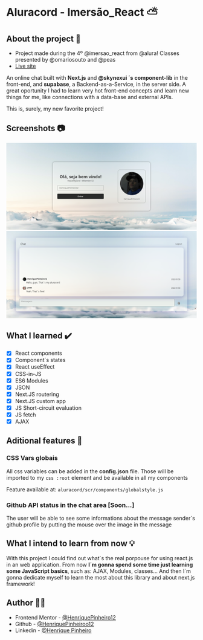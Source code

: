 # Aluracord - Imersão_React ⛅

## About the project 🎯

- Project made during the 4º @imersao_react from @alura! Classes presented by @omariosouto and @peas
- [Live site](https://aluracord-dusky.vercel.app/)


An online chat built with __Next.js__ and __@skynexui ´s component-lib__ in the front-end, and __supabase__, a Backend-as-a-Service, in the server side. A great oportunity I had to learn very hot front-end concepts and learn new things for me, like connections with a data-base and external APIs.

This is, surely, my new favorite project!
 

## Screenshots 📷

![](public/assets/images/print-home.png)
![](public/assets/images/print-chat.png)


## What I learned ✔️

- [X] React components
- [X] Component´s states
- [X] React useEffect
- [X] CSS-in-JS
- [X] ES6 Modules
- [X] JSON
- [X] Next.JS routering
- [X] Next.JS custom app
- [X] JS Short-circuit evaluation
- [X] JS fetch
- [X] AJAX

## Aditional features 🌠

### CSS Vars globais

All css variables can be added in the __config.json__ file. Those will be imported to my ```css :root``` element and be available in all my components

Feature available at: ``` aluracord/scr/components/globalstyle.js ```

### Github API status in the chat area [Soon...]

The user will be able to see some informations about the message sender´s github profile by putting the mouse over the image in the message

## What I intend to learn from now 💡

With this project I could find out what´s the real porpouse for using react.js in an web application. From now __I´m gonna spend some time just learning some JavaScript basics__, such as: AJAX, Modules, classes... 
And then I´m gonna dedicate myself to learn the most about this library and about next.js framework! 

## Author 🧑‍💻

- Frontend Mentor - [@HenriquePinheiro12](https://www.frontendmentor.io/profile/HenriquePinheiro12)
- Github - [@HenriquePinheiroo12](https://github.com/henriquepinheiro12/)
- Linkedin - [@Henrique Pinheiro](https://www.linkedin.com/in/henrique-pinheiro-a43b62203/)
